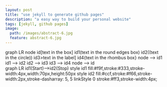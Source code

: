 ```yaml
---
layout: post
title: "use jekyll to generate github pages"
description: "a easy way to build your personal website"
tags: [jekyll, github pages]
image:
  path: /images/abstract-6.jpg
  feature: abstract-6.jpg
---
```



<div class="mermaid">
	graph LR
		node
		id[text in the box]
		id1(text in the round edges box)
		id2((text in the circle))
		id3>text in the label]
		id4{text in the rhombus box}
		node --> id1
		id1 --> id2
		id2 --> id3 
		id3 --> id4
		node --> id
</div>

<div class="mermaid">
	graph LR
	    id1(Start)-->id2(Stop)
	    style id1 fill:#f9f,stroke:#333,stroke-width:4px,width:70px,height:50px
		style id2 fill:#ccf,stroke:#f66,stroke-width:2px,stroke-dasharray: 5, 5
		linkStyle 0 stroke:#ff3,stroke-width:4px;

</div>
